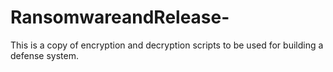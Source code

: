 # RansomwareandRelease-
This is a copy of encryption and decryption scripts to be used for building a defense system.
